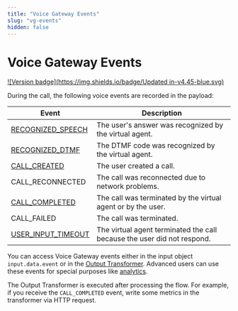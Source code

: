 ```yaml
---
title: "Voice Gateway Events"
slug: "vg-events"
hidden: false
---
```


# Voice Gateway Events

[![Version badge](https://img.shields.io/badge/Updated in-v4.45-blue.svg)](../../../release-notes/4.45.md)

During the call, the following voice events are recorded in the payload:

| Event                                       | Description                                                             |
|---------------------------------------------|-------------------------------------------------------------------------|
| [RECOGNIZED_SPEECH](RECOGNIZED_SPEECH.md)   | The user's answer was recognized by the virtual agent.                  |
| [RECOGNIZED_DTMF](RECOGNIZED_DTMF.md)       | The DTMF code was recognized by the virtual agent.                      |
| [CALL_CREATED](CALL_CREATED.md)             | The user created a call.                                                |
| CALL_RECONNECTED                            | The call was reconnected due to network problems.                       |
| [CALL_COMPLETED](CALL_COMPLETED.md)         | The call was terminated by the virtual agent or by the user.            |
| CALL_FAILED                                 | The call was terminated.                                                |
| [USER_INPUT_TIMEOUT](USER_INPUT_TIMEOUT.md) | The virtual agent terminated the call because the user did not respond. |



You can access Voice Gateway events either in the input object `input.data.event` or in the [Output Transformer](../../../ai/endpoints/transformers/output-transformer.md). Advanced users can use these events for special purposes like [analytics](../../../ai/tools/analytics/analytics-concepts.md). 

The Output Transformer is executed after processing the flow. For example, if you receive the `CALL_COMPLETED` event, write some metrics in the transformer via HTTP request.